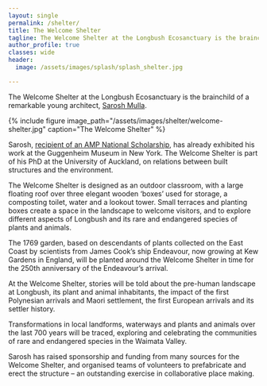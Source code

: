 ```yaml
---
layout: single
permalink: /shelter/
title: The Welcome Shelter
tagline: The Welcome Shelter at the Longbush Ecosanctuary is the brainchild of a remarkable young architect, Sarosh Mulla.
author_profile: true
classes: wide
header:
  image: /assets/images/splash/splash_shelter.jpg

---
```


The Welcome Shelter at the Longbush Ecosanctuary is the brainchild of a remarkable young architect, [Sarosh Mulla](https://bestawards.co.nz/spatial/emerging-designer/sarosh-mulla-design/longbush-ecosanctuary-welcome-shelter/).

{% include figure image_path="/assets/images/shelter/welcome-shelter.jpg" caption="The Welcome Shelter" %}

Sarosh, [recipient of an AMP National Scholarship](http://architecturenow.co.nz/articles/scholarship-recipient-gives-to-charity/), has already exhibited his work at the Guggenheim Museum in New York. The Welcome Shelter is part of his PhD at the University of Auckland, on relations between built structures and the environment.

The Welcome Shelter is designed as an outdoor classroom, with a large floating roof over three elegant wooden ‘boxes’ used for storage, a composting toilet, water and a lookout tower. Small terraces and planting boxes create a space in the landscape to welcome visitors, and to explore different aspects of Longbush and its rare and endangered species of plants and animals.

The 1769 garden, based on descendants of plants collected on the East Coast by scientists from James Cook’s ship Endeavour, now growing at Kew Gardens in England, will be planted around the Welcome Shelter in time for the 250th anniversary of the Endeavour’s arrival.

At the Welcome Shelter, stories will be told about the pre-human landscape at Longbush, its plant and animal inhabitants, the impact of the first Polynesian arrivals and Maori settlement, the first European arrivals and its settler history.

Transformations in local landforms, waterways and plants and animals over the last 700 years will be traced, exploring and celebrating the communities of rare and endangered species in the Waimata Valley.

Sarosh has raised sponsorship and funding from many sources for the Welcome Shelter, and organised teams of volunteers to prefabricate and erect the structure – an outstanding exercise in collaborative place making.